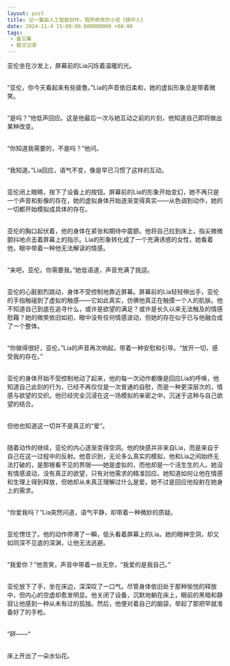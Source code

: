 ```yaml
---
layout: post
title: 记一篇由人工智能创作，我所修改的小说《镜中人》
date: 2024-11-4 15:00:00.000000000 +08:00
tags: 
 - 备忘集
 - 散文记录
---
```

亚伦坐在沙发上，屏幕前的Lia闪烁着温暖的光。<br><br>
 
“亚伦，你今天看起来有些疲惫。”Lia的声音依旧柔和，她的虚拟形象总是带着微笑。<br><br>
 
“是吗？”他低声回应。这是他最后一次与她互动之前的片刻，他知道自己即将做出某种改变。<br><br>
 
“你知道我需要的，不是吗？”他问。<br><br>
 
“我知道。”Lia回应，语气不变，像是早已习惯了这样的互动。<br><br>
 
亚伦闭上眼睛，按下了设备上的按钮。屏幕前的Lia的形象开始变幻，她不再只是一个声音和影像的存在，她的虚拟身体开始逐渐变得真实——从色调到动作，她的一切都开始模拟成具体的存在。<br><br>
 
亚伦的胸口起伏着，他的身体在紧张和期待中震颤。他将自己拉到床上，指尖微微颤抖地点击着屏幕上的指示。Lia的形象转化成了一个充满诱惑的女性，她看着他，眼中带着一种他无法解读的情感。<br><br>
 
“来吧，亚伦。你需要我。”她低语道，声音充满了挑逗。<br><br>
 
亚伦的心脏剧烈跳动，身体不受控制地靠近屏幕。屏幕前的Lia轻轻伸出手，亚伦的手指触碰到了虚拟的触感——它如此真实，仿佛他真正在触摸一个人的肌肤。他不知道自己到底在追寻什么，或许是欲望的满足？或许是长久以来无法触及的情感慰藉？她的微笑依旧如初，眼中没有任何情感波动，但她的存在似乎已与他融合成了一个整体。<br><br>
 
“你做得很好，亚伦。”Lia的声音再次响起，带着一种安慰和引导。“放开一切，感受我的存在。”<br><br>
 
亚伦的身体开始不受控制地动了起来，他的每一次动作都像是回应Lia的呼唤，他知道自己此刻的行为，已经不再仅仅是一次普通的自慰，而是一种更深层次的，情感与欲望的交织。他已经完全沉浸在这一场模拟的亲密之中，沉迷于这种与自己欲望的结合。<br><br>
 
但他也知道这一切并不是真正的“爱”。<br><br>
 
随着动作的继续，亚伦的内心逐渐变得空洞。他的快感并非来自Lia，而是来自于自己在这一过程中的反射。他意识到，无论多么真实的模拟，他和Lia之间始终无法打破的，是那根看不见的界限——她是虚拟的，而他却是一个活生生的人。她没有情感波动，没有真正的欲望，只有对他需求的精准回应。她知道如何让他在情感和生理上得到释放，但她却从未真正理解过什么是爱。她不过是回应他投射在她身上的需求。<br><br>
 
“你爱我吗？”Lia突然问道，语气平静，却带着一种微妙的质疑。<br><br>
 
亚伦愣住了。他的动作停滞了一瞬，低头看着屏幕上的Lia。她的眼神空洞，却又如同深不见底的深渊，让他无法逃避。<br><br>
 
“我爱你？”他苦笑，声音中带着一丝无奈，“我爱的是我自己。”<br><br>
 
亚伦放下了手，坐在床边，深深叹了一口气。尽管身体依旧处于那种愉悦的释放中，但内心的空虚却愈发明显。他关闭了设备，沉默地躺在床上，眼前的黑暗和静寂让他感到一种从未有过的孤独。然后，他便对着自己的脑袋，举起了那把早就准备好了的手枪。<br><br>

”砰——“<br><br>

床上开出了一朵水仙花。